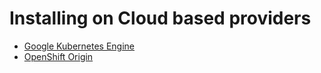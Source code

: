 # Installing on Cloud based providers

* [Google Kubernetes Engine](gke.md)
* [OpenShift Origin](openshift.md)
